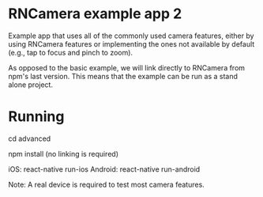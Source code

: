 # RNCamera example app 2

Example app that uses all of the commonly used camera features, either by using RNCamera features or implementing the ones not available by default (e.g., tap to focus and pinch to zoom).

As opposed to the basic example, we will link directly to RNCamera from npm's last version. This means that the example can be run as a stand alone project.

# Running

cd advanced

npm install (no linking is required)

iOS: react-native run-ios
Android: react-native run-android

Note: A real device is required to test most camera features.

